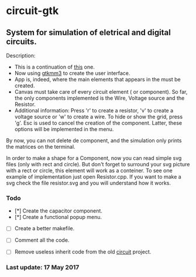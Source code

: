 # circuit-gtk

## System for simulation of eletrical and digital circuits.

Description:
- This is a continuation of [this](https://github.com/Felipe-Aquino/circuit/tree/develop) one.
- Now using [gtkmm3](https://developer.gnome.org/gtkmm-tutorial/stable/) to create the user interface.
- App is, indeed, where the main elements that appears in the must be created. 
- Canvas must take care of every circuit element ( or component). So far, the only components implemented is the Wire, Voltage source and the Resistor.  
- Additional information: Press 'r' to create a resistor, 'v' to create a voltage source or 'w' to create a wire. To hide or show the grid, press 'g'. Esc is used to cancel the creation of the component. Latter, these options will be implemented in the menu. 

By now, you can not delete de component, and the simulation only prints the matrices on the terminal.

In order to make a shape for a Component, now you can read simple svg files (only with rect and circle). But don't forget to surround your svg picture with a rect or circle, this element will work as a conteiner.
To see one example of implementation just open Resistor.cpp. If you want to make a svg check the file resistor.svg and you will understand how it works.  

### Todo
- [*]  Create the capacitor component.
- [*]  Create a functional popup menu.
- [ ]  Create a better makefile.
- [ ]  Comment all the code.
- [ ]  Remove useless inherit code from the old [circuit](https://github.com/Felipe-Aquino/circuit/tree/develop) project.




### Last update: 17 May 2017  